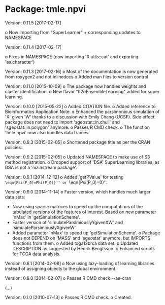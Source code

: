 Package: tmle.npvi
===================

Version: 0.11.5 [2017-02-17]

o Now importing from "SuperLearner" + corresponding updates to NAMESPACE

Version: 0.11.4 [2017-02-17]

o Fixes in NAMESPACE (now importing 'R.utils::cat' and exporting 'as.character')

Version: 0.11.3 [2017-02-16]
o Most of the documentation is now generated from roxygen2 and not inlinedocs
o Added man files to version control

Version: 0.11.0 [2015-10-09]
o The package now handles weights and cluster identification.
o New flavor "h2oEnsembleLearning" added for super learning.

Version: 0.10.0  [2015-05-22]
o Added CITATION file.
o Added reference to Bioinformatics Application Note.
o Enhanced the parsimonious simulation  of 'X' given 'W' thanks
to a discussion with Emily Chang (UCSF). Side effect: package does not
need to import 'sgeostat::in.chull' and 'sgeostat::in.polygon' anymore.
o Passes R CMD check.
o The function 'tmle.npvi' now also handles data frames.

Version: 0.9.3 [2015-02-05]
o Shortened package title as per the CRAN policies.

Version: 0.9.2 [2015-02-05]
o Updated NAMESPACE to make use of S3 method registration.
o Dropped support of 'DSA' SuperLearning libraries, as DSA is not a
'mainstream package'.

Version: 0.9.1 [2014-12-12]
o Added 'getPValue' for testing ``\eqn{Psi(P_0)=Phi(P_0)}'' or ``\eqn{Psi(P_0)=0}''.

Version: 0.9.0 [2014-11-14]
o Faster version, which handles much larger data sets:
  - Now using sparse matrices to speed up the computations of the tabulated
versions of the features of interest. Based on new parameter 'nMax' in 'getSimulationScheme'.
  - Faster version of 'simulateParsimiouslyYgivenXW' and 'simulateParsimiouslyXgivenW'
  - Added parameter 'nMax' to speed up 'getSimulationScheme'.
o Package does not DEPEND on 'MASS' and 'sgeostat' anymore, but IMPORTS
functions from them.
o Added tcga12brca data set.
o Updated DESCRIPTION as suggested by Henrik Bengtsson.
o Enhanced scripts for TCGA data analysis.

Version: 0.8.1 [2014-02-08]
o Now using lazy-loading of learning libraries instead of assigning
  objects to the global environment.

Version: 0.8.0 [2014-02-07]
o Passes R CMD check --as-cran

(...)

Version: 0.1.0 [2010-07-13]
o Passes R CMD check.
o Created.

